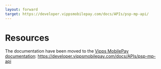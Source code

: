 ```yaml
---
layout: forward
target: https://developer.vippsmobilepay.com/docs/APIs/psp-mp-api/
---
```


# Resources

The documentation have been moved to the [Vipps MobilePay documentation](https://developer.vippsmobilepay.com/docs/APIs/psp-mp-api/): https://developer.vippsmobilepay.com/docs/APIs/psp-mp-api
